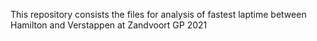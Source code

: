 This repository consists the files for analysis of fastest laptime between Hamilton and Verstappen at Zandvoort GP 2021 
